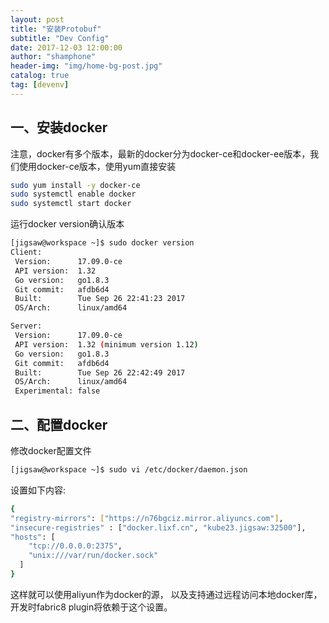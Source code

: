 ```yaml
---
layout: post
title: "安装Protobuf"
subtitle: "Dev Config"
date: 2017-12-03 12:00:00
author: "shamphone"
header-img: "img/home-bg-post.jpg"
catalog: true
tag: [devenv]
---
```


## 一、安装docker

注意，docker有多个版本，最新的docker分为docker-ce和docker-ee版本，我们使用docker-ce版本，使用yum直接安装

```bash
sudo yum install -y docker-ce 
sudo systemctl enable docker 
sudo systemctl start docker
```
运行docker version确认版本

```bash
[jigsaw@workspace ~]$ sudo docker version
Client:
 Version:      17.09.0-ce
 API version:  1.32
 Go version:   go1.8.3
 Git commit:   afdb6d4
 Built:        Tue Sep 26 22:41:23 2017
 OS/Arch:      linux/amd64

Server:
 Version:      17.09.0-ce
 API version:  1.32 (minimum version 1.12)
 Go version:   go1.8.3
 Git commit:   afdb6d4
 Built:        Tue Sep 26 22:42:49 2017
 OS/Arch:      linux/amd64
 Experimental: false
```

## 二、配置docker

修改docker配置文件
```bash
[jigsaw@workspace ~]$ sudo vi /etc/docker/daemon.json
```
设置如下内容:

```bash
{
"registry-mirrors": ["https://n76bgciz.mirror.aliyuncs.com"],
"insecure-registries" : ["docker.lixf.cn", "kube23.jigsaw:32500"],
"hosts": [
    "tcp://0.0.0.0:2375",
    "unix:///var/run/docker.sock"
  ]
}

```

这样就可以使用aliyun作为docker的源， 以及支持通过远程访问本地docker库，开发时fabric8 plugin将依赖于这个设置。 

